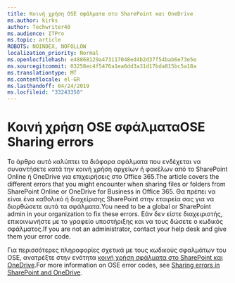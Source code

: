 ```yaml
---
title: Κοινή χρήση OSE σφάλματα στο SharePoint και OneDrive
ms.author: kirks
author: Techwriter40
ms.audience: ITPro
ms.topic: article
ROBOTS: NOINDEX, NOFOLLOW
localization_priority: Normal
ms.openlocfilehash: e48868129a473117048ed4b2d37f54bab6e73e5e
ms.sourcegitcommit: 03258ec4f5476a1ea6dd3a31d17bda815bc5a18a
ms.translationtype: MT
ms.contentlocale: el-GR
ms.lasthandoff: 04/24/2019
ms.locfileid: "33243358"
---
```

# <a name="ose-sharing-errors"></a><span data-ttu-id="185bd-102">Κοινή χρήση OSE σφάλματα</span><span class="sxs-lookup"><span data-stu-id="185bd-102">OSE Sharing errors</span></span>

<span data-ttu-id="185bd-103">Το άρθρο αυτό καλύπτει τα διάφορα σφάλματα που ενδέχεται να συναντήσετε κατά την κοινή χρήση αρχείων ή φακέλων από το SharePoint Online ή OneDrive για επιχειρήσεις στο Office 365.</span><span class="sxs-lookup"><span data-stu-id="185bd-103">The article covers the different errors that you might encounter when sharing files or folders from SharePoint Online or OneDrive for Business in Office 365.</span></span> <span data-ttu-id="185bd-104">Θα πρέπει να είναι ένα καθολικό ή διαχείρισης SharePoint στην εταιρεία σας για να διορθώσετε αυτά τα σφάλματα.</span><span class="sxs-lookup"><span data-stu-id="185bd-104">You need to be a global or SharePoint admin in your organization to fix these errors.</span></span> <span data-ttu-id="185bd-105">Εάν δεν είστε διαχειριστής, επικοινωνήστε με το γραφείο υποστήριξης και να τους δώσετε ο κωδικός σφάλματος.</span><span class="sxs-lookup"><span data-stu-id="185bd-105">If you are not an administrator, contact your help desk and give them your error code.</span></span>

<span data-ttu-id="185bd-106">Για περισσότερες πληροφορίες σχετικά με τους κωδικούς σφαλμάτων του OSE, ανατρέξτε στην ενότητα [κοινή χρήση σφάλματα στο SharePoint και OneDrive](https://docs.microsoft.com/en-us/sharepoint/sharepoint-onedrive-error-message).</span><span class="sxs-lookup"><span data-stu-id="185bd-106">For more information on OSE error codes, see [Sharing errors in SharePoint and OneDrive](https://docs.microsoft.com/en-us/sharepoint/sharepoint-onedrive-error-message).</span></span>
